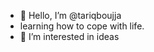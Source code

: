 - 👋 Hello, I’m @tariqboujja
- learning how to cope with life.
- 👀 I’m interested in ideas 


<!---
tariqboujja/tariqboujja is a ✨ special ✨ repository because its `README.md` (this file) appears on your GitHub profile.
You can click the Preview link to take a look at your changes.
--->
